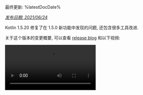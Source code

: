 [//]: # (title: Kotlin 1.5.20 版中的新功能)

最终更新: %latestDocDate%

_[发布日期: 2021/06/24](releases.md#release-details)_

Kotlin 1.5.20 修复了在 1.5.0 新功能中发现的问题, 还包含很多工具改进.

关于这个版本的变更概要, 可以查看 [release blog](https://blog.jetbrains.com/kotlin/2021/06/kotlin-1-5-20-released/)
和以下视频:

<video src="https://youtu.be/SV8CgSXQe44" title="Kotlin 1.5.20"/>

## Kotlin/JVM

Kotlin 1.5.20 包含 JVM 平台上的以下更新:
* [通过动态调用拼接字符串](#string-concatenation-via-invokedynamic)
* [支持 JSpecify 的可否为 null 注解](#support-for-jspecify-nullness-annotations)
* [支持在包含 Kotlin 和 Java 代码的模块内调用 Lombok 生成的 Java 方法](#support-for-calling-java-s-lombok-generated-methods-within-modules-that-have-kotlin-and-java-code)

### 通过动态调用拼接字符串 {id="string-concatenation-via-invokedynamic"}

Kotlin 1.5.20 在 JVM 9+ 以上的目标平台, 将字符串拼接编译为 [动态调用(dynamic invocation)](https://docs.oracle.com/javase/7/docs/technotes/guides/vm/multiple-language-support.html#invokedynamic)
(`invokedynamic`), 与最新的 Java 版本保持一致.
确切的说, 它使用 [`StringConcatFactory.makeConcatWithConstants()`](https://docs.oracle.com/javase/9/docs/api/java/lang/invoke/StringConcatFactory.html#makeConcatWithConstants-java.lang.invoke.MethodHandles.Lookup-java.lang.String-java.lang.invoke.MethodType-java.lang.String-java.lang.Object...-)
实现字符串拼接.

要切换回以前版本中使用的 [`StringBuilder.append()`](https://docs.oracle.com/javase/9/docs/api/java/lang/StringBuilder.html#append-java.lang.String-)
拼接模式, 请添加编译器选项 `-Xstring-concat=inline`.

关于如何添加编译器选项, 请参见 [Gradle](gradle-compiler-options.md), [Maven](maven.md#specify-compiler-options), 和 [命令行编译器](compiler-reference.md#compiler-options) 文档.

### 支持 JSpecify 的可否为 null 注解 {id="support-for-jspecify-nullness-annotations"}

Kotlin 编译器可以读取多种类型的 [可否为 null 注解](java-interop.md#nullability-annotations),
以便将可否为 null 信息从 Java 传递到 Kotlin.
1.5.20 版增加了对 [JSpecify 项目](https://jspecify.dev/) 的支持, 这个项目包括统一的 Java 可否为 null 注解.

通过 JSpecify, 你可以提供更加详细的可否为 null 信息, 帮助 Kotlin 与 Java 代码交互时保证 null 值安全性.
你可以对声明, 包, 或模块范围设置默认的可否为 null 设定, 也可以通过参数指定可否为 null, 以及其他功能.
详细的功能请参见 [JSpecify 用户指南](https://jspecify.dev/user-guide.html).

下面是一个示例, 演示 Kotlin 如何处理 JSpecify 注解:

```java
// JavaClass.java
import org.jspecify.nullness.*;

@NullMarked
public class JavaClass {
  public String notNullableString() { return ""; }
  public @Nullable String nullableString() { return ""; }
}
```

```kotlin
// Test.kt
fun kotlinFun() = with(JavaClass()) {
  notNullableString().length // OK
  nullableString().length    // 警告: 接受者的可否为 null 设定不匹配
}
```

在 1.5.20 中, 根据 JSpecify 提供的可否为 null 信息, 所有的可否为 null 设定不匹配, 会被报告为编译警告.
可以添加 `-Xjspecify-annotations=strict` 和 `-Xtype-enhancement-improvements-strict-mode` 编译器选项,
在使用 JSpecify 时启动严格模式 (报告为编译错误).
请注意, JSpecify 项目还在活跃开发中. 它的 API 和实现随时有可能发生大的变化.

参见 [null 值安全性与平台数据类型](java-interop.md#null-safety-and-platform-types).

### 支持在包含 Kotlin 和 Java 代码的模块内调用 Lombok 生成的 Java 方法 {id="support-for-calling-java-s-lombok-generated-methods-within-modules-that-have-kotlin-and-java-code"}

> Lombok 编译器插件是 [实验性功能](components-stability.md).
> 它随时有可能变更或被删除. 请注意, 只为评估和试验目的来使用这个功能.
> 希望你能通过我们的 [问题追踪系统](https://youtrack.jetbrains.com/issue/KT-7112) 提供你的反馈意见.
>
{style="warning"}

Kotlin 1.5.20 引入了 [Lombok 编译器插件](lombok.md)(实验性功能).
这个插件能够在包含 Kotlin 和 Java 代码的模块内, 生成并使用 Java 的 [Lombok](https://projectlombok.org/) 声明.
Lombok 注解 只能用于 Java 源代码, 如果你在 Kotlin 代码中使用, 会被忽略.

插件支持以下注解:
* `@Getter`, `@Setter`
* `@NoArgsConstructor`, `@RequiredArgsConstructor`, 和 `@AllArgsConstructor`
* `@Data`
* `@With`
* `@Value`

我们还在继续完善这个插件. 关于目前的开发状态, 详情请参见 [Lombok 编译器插件的 README](https://github.com/JetBrains/kotlin/blob/master/plugins/lombok/lombok-compiler-plugin/README.md).

目前, 我们不计划支持 `@Builder` 注解.
但如果你 [在 YouTrack 投票支持 `@Builder`](https://youtrack.jetbrains.com/issue/KT-46959), 我们可以考虑增加这个功能.

参见 [如何配置 Lombok 编译器插件](lombok.md#gradle).

## Kotlin/Native

Kotlin/Native 1.5.20 提供了新功能的预览, 以及工具的改进:

* [Opt-in: 导出 KDoc 注释到生成的 Objective-C 头文件](#opt-in-export-of-kdoc-comments-to-generated-objective-c-headers)
* [编译器 bug 修正](#compiler-bug-fixes)
* [在同一个数组内的 Array.copyInto() 的性能改进](#improved-performance-of-array-copyinto-inside-one-array)

### Opt-in: 导出 KDoc 注释到生成的 Objective-C 头文件 {id="opt-in-export-of-kdoc-comments-to-generated-objective-c-headers"}

> 导出 KDoc 注释到生成的 Objective-C 头文件是 [实验性功能](components-stability.md).
> 它随时有可能变更或被删除.
> 需要使用者明确同意(Opt-in) (详情请参见下文), 而且你应该只为评估和试验目的来使用这个功能.
> 希望你能通过我们的 [问题追踪系统](https://youtrack.jetbrains.com/issue/KT-38600) 提供你的反馈意见.
>
{style="warning"}

现在你可以设置 Kotlin/Native 编译器, 让它将 Kotlin 代码中的 [文档注释 (KDoc)](kotlin-doc.md),
导出到生成的 Objective-C 框架, 使得框架的使用者可以访问这些文档注释.

比如, 下面是带有 KDoc 的 Kotlin 代码:

```kotlin
/**
 * 打印输出参数的和.
 * 妥善处理和超越 32 位整数的情况.
 */
fun printSum(a: Int, b: Int) = println(a.toLong() + b)
```

会生成下面的 Objective-C 头文件:

```objc
/**
 * 打印输出参数的和.
 * 妥善处理和超越 32 位整数的情况.
 */
+ (void)printSumA:(int32_t)a b:(int32_t)b __attribute__((swift_name("printSum(a:b:)")));
```

这个功能同样适用于 Swift.

要试用这个功能, 导出 KDoc 注释到 Objective-C 头文件, 请使用 `-Xexport-kdoc` 编译器选项.
向你希望导出注释的 Gradle 项目的 `build.gradle(.kts)` 文件添加以下内容:

<tabs group="build-script">
<tab title="Kotlin" group-key="kotlin">

```kotlin
kotlin {
    targets.withType<org.jetbrains.kotlin.gradle.plugin.mpp.KotlinNativeTarget> {
        compilations.get("main").kotlinOptions.freeCompilerArgs += "-Xexport-kdoc"
    }
}
```

</tab>
<tab title="Groovy" group-key="groovy">

```groovy
kotlin {
    targets.withType(org.jetbrains.kotlin.gradle.plugin.mpp.KotlinNativeTarget) {
        compilations.get("main").kotlinOptions.freeCompilerArgs += "-Xexport-kdoc"
    }
}
```

</tab>
</tabs>

如果你能通过这个 [YouTrack 票](https://youtrack.jetbrains.com/issue/KT-38600)反馈你的意见, 我们将会非常感谢.

### 编译器 bug 修正 {id="compiler-bug-fixes"}

在 1.5.20 中, Kotlin/Native 编译器修正了多个 bug.
完整列表请参见 [变更列表](https://github.com/JetBrains/kotlin/releases/tag/v1.5.20).

有一个重要的 bug 修正会影响到兼容性: 在以前的版本中, 包含不正确
UTF [surrogate pair](https://en.wikipedia.org/wiki/Universal_Character_Set_characters#Surrogates)
的字符串常数, 在编译期间会丢失其内容. 现在这样的字符串值会保留.
应用程序开发者可以安全的更新到 1.5.20 – 不会出现任何问题.
但是, 使用 1.5.20 编译的库将不能兼容以前版本的编译器.
详情请参见 [这个 YouTrack issue](https://youtrack.jetbrains.com/issue/KT-33175).

### 在同一个数组内的 Array.copyInto() 的性能改进 {id="improved-performance-of-array-copyinto-inside-one-array"}

当 copy 的来源与目标是同一个数组时, 我们改进了 `Array.copyInto()` 的工作方式.
由于对这种场景的内存管理进行了优化, 现在这样的操作速度提高了 20 倍 (具体数字取决与复制的对象数量).

## Kotlin/JS

1.5.20 版中, 我们发布了一个指南, 帮助你将项目迁移到 Kotlin/JS 的新的 [基于 IR 的编译器后端](js-ir-compiler.md).

### 针对 JS IR 编译器后端的迁移指南

新的 [针对 JS IR 编译器后端的迁移指南](js-ir-migration.md) 列举了你在迁移过程中可能遇到的问题, 并提供了解决方案.
如果你发现了迁移指南中未提到的其他问题, 请到我们的 [问题追踪系统](http://kotl.in/issue) 提交报告.

## Gradle

Kotlin 1.5.20 增加了以下功能, 改进 Gradle 的使用体验:

* [在 kapt 中, 注解处理器的 classloader 缓存](#caching-for-annotation-processors-classloaders-in-kapt)
* [废弃 `kotlin.parallel.tasks.in.project` 属性](#deprecation-of-the-kotlin-parallel-tasks-in-project-build-property)

### 在 kapt 中, 注解处理器的 classloader 缓存 {id="caching-for-annotation-processors-classloaders-in-kapt"}

> 在 kapt 中, 注解处理器的 classloader 缓存是 [实验性功能](components-stability.md).
> 它随时有可能变更或被删除. 请注意, 只为评估和试验目的来使用这个功能.
> 希望你能通过我们的 [问题追踪系统](https://youtrack.jetbrains.com/issue/KT-28901) 提供你的反馈意见.
>
{style="warning"}

现在有一个新的实验性功能, 可以在 [kapt](kapt.md) 中缓存注解处理器的 classloader.
对于连续执行很多 Gradle 任务, 这个功能可以提高 kapt 的速度.

要启用这个功能, 请在你的 `gradle.properties` 文件中添加以下属性:

```none
# 正数值会启用缓存功能
# 请在这里指定与使用 kapt 的模块数相同的数字
kapt.classloaders.cache.size=5

# 为让缓存正确工作, 需要关闭这个设定
kapt.include.compile.classpath=false
```

详情请参见 [kapt](kapt.md).

### 废弃 kotlin.parallel.tasks.in.project 属性 {id="deprecation-of-the-kotlin-parallel-tasks-in-project-build-property"}

这个发布版中, Kotlin 的并行编译会通过 [Gradle 并行执行标记 `--parallel`](https://docs.gradle.org/current/userguide/performance.html#parallel_execution) 来控制.
使用这个标记, Gradle 可以并行执行多个任务, 提高编译任务的速度, 更加有效的使用资源.

你不再需要使用 `kotlin.parallel.tasks.in.project` 属性.
这个属性已被废弃, 并将在下一个主发布版中删除.

## 标准库

Kotlin 1.5.20 修改了与字符相关的几个函数的平台相关实现, 因此统一了各个平台上的结果:
* [在 Kotlin/Native 和 Kotlin/JS 平台, Char.digitToInt() 函数支持所有的 Unicode 数字](#support-for-all-unicode-digits-in-char-digittoint-in-kotlin-native-and-kotlin-js).
* [在所有平台统一了 Char.isLowerCase()/isUpperCase() 的实现](#unification-of-char-islowercase-isuppercase-implementations-across-platforms).

### 在 Kotlin/Native 和 Kotlin/JS 平台, Char.digitToInt() 函数支持所有的 Unicode 数字 {id="support-for-all-unicode-digits-in-char-digittoint-in-kotlin-native-and-kotlin-js"}

函数 [`Char.digitToInt()`](https://kotlinlang.org/api/latest/jvm/stdlib/kotlin.text/digit-to-int.html)
返回字符所表达的十进制数字值.
在 1.5.20 之前, 这个函数只在 Kotlin/JVM 平台上支持所有的 Unicode 数字字符:
Native 和 JS 平台的实现只支持 ASCII 数字.

从现在开始, 在 Kotlin/Native 和 Kotlin/JS 平台, 你可以对任何 Unicode 数字字符调用 `Char.digitToInt()`,
得到字符所表达的数值.

```kotlin
fun main() {
//sampleStart
    val ten = '\u0661'.digitToInt() + '\u0039'.digitToInt() // 阿拉伯文数字1 + 数字9
    println(ten)
//sampleEnd
}
```
{kotlin-runnable="true" kotlin-min-compiler-version="1.5"}


### 在所有平台统一了 Char.isLowerCase()/isUpperCase() 的实现 {id="unification-of-char-islowercase-isuppercase-implementations-across-platforms"}

函数 [`Char.isUpperCase()`](https://kotlinlang.org/api/latest/jvm/stdlib/kotlin.text/is-upper-case.html) 和
[`Char.isLowerCase()`](https://kotlinlang.org/api/latest/jvm/stdlib/kotlin.text/is-lower-case.html)
根据字符的大小写返回布尔值.
对 Kotlin/JVM 平台, 函数的实现会检查 [Unicode 属性](https://en.wikipedia.org/wiki/Unicode_character_property) `General_Category` 和 `Other_Uppercase`/`Other_Lowercase` .

在 1.5.20 以前, 其他平台的函数实现工作方式不同, 只考虑了 general category.
在 1.5.20 中, 所有平台的实现全部统一, 全部使用这两个属性来确定字符的大小写:

```kotlin
fun main() {
//sampleStart
    val latinCapitalA = 'A' // general category 为 "Lu"
    val circledLatinCapitalA = 'Ⓐ' // 有 "Other_Uppercase" 属性
    println(latinCapitalA.isUpperCase() && circledLatinCapitalA.isUpperCase())
//sampleEnd
}
```
{kotlin-runnable="true" kotlin-min-compiler-version="1.5"}
